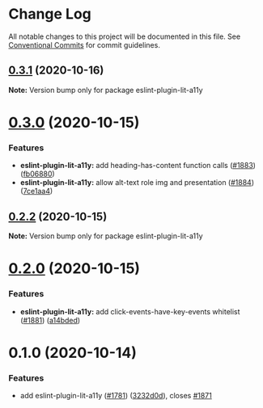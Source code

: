 # Change Log

All notable changes to this project will be documented in this file.
See [Conventional Commits](https://conventionalcommits.org) for commit guidelines.

## [0.3.1](https://github.com/open-wc/open-wc/compare/eslint-plugin-lit-a11y@0.3.0...eslint-plugin-lit-a11y@0.3.1) (2020-10-16)

**Note:** Version bump only for package eslint-plugin-lit-a11y





# [0.3.0](https://github.com/open-wc/open-wc/compare/eslint-plugin-lit-a11y@0.2.2...eslint-plugin-lit-a11y@0.3.0) (2020-10-15)


### Features

* **eslint-plugin-lit-a11y:** add heading-has-content function calls ([#1883](https://github.com/open-wc/open-wc/issues/1883)) ([fb06880](https://github.com/open-wc/open-wc/commit/fb06880a5b5b6222d18308a027d67e8bbe8e297a))
* **eslint-plugin-lit-a11y:** allow alt-text role img and presentation ([#1884](https://github.com/open-wc/open-wc/issues/1884)) ([7ce1aa4](https://github.com/open-wc/open-wc/commit/7ce1aa4dea8639177a549eddce281d4127862439))





## [0.2.2](https://github.com/open-wc/open-wc/compare/eslint-plugin-lit-a11y@0.2.0...eslint-plugin-lit-a11y@0.2.2) (2020-10-15)

**Note:** Version bump only for package eslint-plugin-lit-a11y





# [0.2.0](https://github.com/open-wc/open-wc/compare/eslint-plugin-lit-a11y@0.1.0...eslint-plugin-lit-a11y@0.2.0) (2020-10-15)


### Features

* **eslint-plugin-lit-a11y:** add click-events-have-key-events whitelist ([#1881](https://github.com/open-wc/open-wc/issues/1881)) ([a14bded](https://github.com/open-wc/open-wc/commit/a14bdedc5fdf0d3217bdff93be03cd7f673b461e))





# 0.1.0 (2020-10-14)


### Features

* add eslint-plugin-lit-a11y ([#1781](https://github.com/open-wc/open-wc/issues/1781)) ([3232d0d](https://github.com/open-wc/open-wc/commit/3232d0db5dc411fa191a9b8f74757902cde2f98a)), closes [#1871](https://github.com/open-wc/open-wc/issues/1871)
